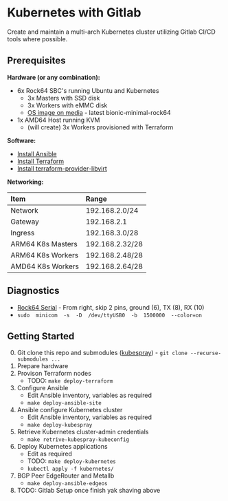 # Kubernetes with Gitlab

Create and maintain a multi-arch Kubernetes cluster utilizing Gitlab CI/CD tools where possible.

## Prerequisites

**Hardware (or any combination):**
- 6x Rock64 SBC's running Ubuntu and Kubernetes 
   - 3x Masters with SSD disk
   - 3x Workers with eMMC disk
   - [OS image on media](https://github.com/ayufan-rock64/linux-build/releases) - latest bionic-minimal-rock64
- 1x AMD64 Host running KVM
   - (will create) 3x Workers provisioned with Terraform

**Software:**
- [Install Ansible](https://docs.ansible.com)
- [Install Terraform](https://terraform.io) 
- [Install terraform-provider-libvirt](https://github.com/dmacvicar/terraform-provider-libvirt/)

**Networking:**

| Item | Range |
| :--- | :--- |
| Network | 192.168.2.0/24 |
| Gateway | 192.168.2.1 |
| Ingress | 192.168.3.0/28 | 
| ARM64 K8s Masters | 192.168.2.32/28
| ARM64 K8s Workers | 192.168.2.48/28
| AMD64 K8s Workers | 192.168.2.64/28

## Diagnostics

- [Rock64 Serial](https://forum.pine64.org/showthread.php?tid=5029) - From right, skip 2 pins, ground (6), TX (8), RX (10)
- `sudo  minicom  -s  -D  /dev/ttyUSB0  -b  1500000  --color=on`

## Getting Started

0. Git clone this repo and submodules ([kubespray](https://github.com/kubernetes-sigs/kubespray)) - `git clone --recurse-submodules ...`
1. Prepare hardware
2. Provison Terraform nodes
   - TODO: `make deploy-terraform`
3. Configure Ansible
   - Edit Ansible inventory, variables as required
   - `make deploy-ansible-site`
4. Ansible configure Kubernetes cluster
   - Edit Ansible inventory, variables as required
   - `make deploy-kubespray`
5. Retrieve Kubernetes cluster-admin credentials
   - `make retrive-kubespray-kubeconfig`
6. Deploy Kubernetes applications
   - Edit as required
   - TODO: `make deploy-kubernetes`
   - `kubectl apply -f kubernetes/`
7. BGP Peer EdgeRouter and Metallb
   - `make deploy-ansible-edgeos`
8. TODO: Gitlab Setup once finish yak shaving above
